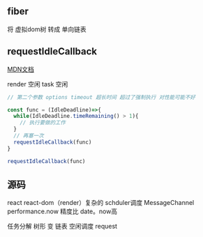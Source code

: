 ## fiber

将 虚拟dom树 转成 单向链表

## requestIdleCallback

[MDN文档](https://developer.mozilla.org/zh-CN/docs/Web/API/Window/requestIdleCallback)

render   空闲  task 空闲

```js
// 第二个参数 options timeout 超长时间 超过了强制执行 对性能可能不好

const func = (IdleDeadline)=>{
  while(IdleDeadline.timeRemaining() > 1){
    // 执行要做的工作
  }
  // 再塞一次
  requestIdleCallback(func) 
}

requestIdleCallback(func)
```

## 源码

react react-dom（render）复杂的  schduler调度 MessageChannel performance.now 精度比 date。now高


任务分解   树形 变  链表
空闲调度 request

